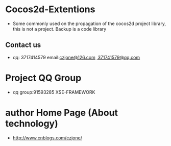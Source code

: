 # Cocos2d-Extentions

* Some commonly used on the propagation of the cocos2d project library, this is not a project. Backup is a code library

Contact us
----------

<!--* Forum: [http://www.baidu.com.org][9]-->

* qq: 3717414579 email:czjone@126.com ,371741579@qq.com

# Project QQ Group

* qq group:91593285 XSE-FRAMEWORK

# author Home Page (About technology)

* http://www.cnblogs.com/czjone/
